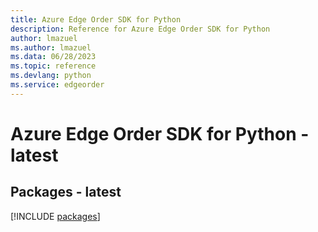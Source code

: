 ```yaml
---
title: Azure Edge Order SDK for Python
description: Reference for Azure Edge Order SDK for Python
author: lmazuel
ms.author: lmazuel
ms.data: 06/28/2023
ms.topic: reference
ms.devlang: python
ms.service: edgeorder
---
```

# Azure Edge Order SDK for Python - latest
## Packages - latest
[!INCLUDE [packages](edge-order-index.md)]